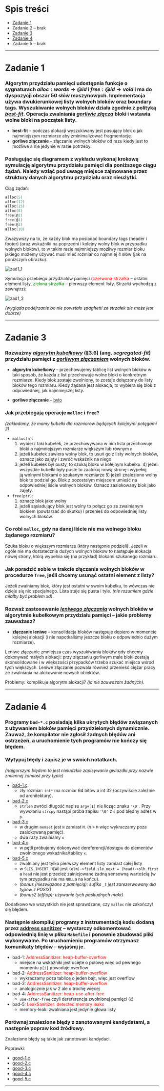 # Spis treści

- [Zadanie 1](#zadanie-1)
- Zadanie 2 – brak
- [Zadanie 3](#zadanie-3)
- [Zadanie 4](#zadanie-4)
- Zadanie 5 – brak

***

# Zadanie 1

### Algorytm przydziału pamięci udostępnia funkcje o sygnaturach $alloc: words \rightarrow @id$ i $free: @id \rightarrow void$ i ma do dyspozycji obszar 50 słów maszynowych. Implementacja używa dwukierunkowej listy wolnych bloków oraz boundary tags. Wyszukiwanie wolnych bloków działa zgodnie z polityką <u>*best-fit*</u>. Operacja zwalniania <u>*gorliwie złącza*</u> bloki i wstawia wolne bloki na początek listy.

- **best-fit** – podczas alokacji wyszukiwany jest pasujący blok o jak najmniejszym rozmiarze aby zminimalizować fragmentację.
- **gorliwe złączanie** – złączanie wolnych bloków od razu kiedy jest to możliwe a nie jedynie w razie potrzeby.

### Posługując się diagramem z wykładu wykonaj krokową symulację algorytmu przydziału pamięci dla poniższego ciągu żądań. Należy wziąć pod uwagę miejsce zajmowane przez struktury danych algorytmu przydziału oraz nieużytki.

Ciąg żądań:
```C
alloc(5) 
alloc(12) 
alloc(15) 
alloc(8) 
free(@2) 
free(@1) 
free(@3) 
alloc(10)
```

Zważywszy na to, że każdy blok ma posiadać boundary tags (header i footer) (oraz wskaźniki na poprzedni i kolejny wolny blok w przypadku wolnych bloków), to w takim razie najmniejszy możliwy rozmiar bloku jakiego możemy używać musi mieć rozmiar co najmniej 4 słów (jak na poniższym obrazku).

![zad1_1](./zad1_1.png)

Symulacja przebiegu przydziałów pamięci (<span style="color: red">czerwona strzałka</span> – ostatni element listy, <span style="color: green">zielona strzałka</span> – pierwszy element listy. Strzałki wychodzą z zewnątrz):

![zad1_2](./zad1_2.png)

*(wygląda podejrzanie bo nie powstało spaghetti ze strzałek ale może jest dobrze)*

***

# Zadanie 3

### Rozważmy <u>*algorytm kubełkowy*</u> (§3.6) (ang. *segregated-fit*) przydziału pamięci z <u>*gorliwym złączaniem*</u> wolnych bloków.

- **algorytm kubełkowy** – przechowujemy tablicę list wolnych bloków w taki sposób, że każda z list przechowuje wolne bloki o konkretnym rozmiarze. Kiedy blok zostaje zwolniony, to zostaje dołączony do listy bloków tego rozmiaru. Kiedy żądana jest alokacja, to wybiera się blok z odpowiedniej, jak najmniejszej listy.

- **gorliwe złączanie** – [było](#zadanie-1)

### Jak przebiegają operacje `malloc` i `free`?

*(zakładamy, że mamy kubełki dla rozmiarów będących kolejnymi potęgami 2)*

- `malloc(n)`:
    1) wybierz taki kubełek, że przechowywana w nim lista przechowuje bloki o najmniejszym rozmiarze większym lub równym `n`
    2) jeżeli kubełek zawiera wolny blok, to usuń go z listy wolnych bloków, oznacz jako zajęty i zwróć wskaźnik na niego
    3) jeżeli kubełek był pusty, to szukaj bloku w kolejnym kubełku.
        4) jeżeli wszystkie kubełki były puste to zaalokuj nową stronę i wypełnij ją wolnymi blokami o szukanym rozmiarze
        5) jeżeli znaleziono wolny blok to podziel go. Blok z pozostałym miejscem umieść na odpowiedniej liście wolnych bloków. Oznacz zaalokowany blok jako zajęty.
- `free(ptr)`:
    1) oznacz blok jako wolny
    2) jeżeli sąsiadujący blok jest wolny to połącz go ze zwalnianym blokiem (powtarzać do skutku) i przenieś do odpowiedniej listy wolnych bloków.

###  Co robi `malloc`, gdy na danej liście nie ma wolnego bloku żądanego rozmiaru?

Szuka bloku o większym rozmiarze (który następnie podzieli). Jeżeli w ogóle nie ma dostatecznie dużych wolnych blokow to następuje alokacja nowej strony, którą wypełnia się (na przykład) blokami szukanego rozmiaru.

### Jak poradzić sobie w trakcie złączania wolnych bloków w procedurze `free`, jeśli chcemy usunąć ostatni element z listy? 

Jeżeli zwalniamy blok, który jest ostatni w swoim kubełku, to wówczas nie dzieje się nic specjalnego. Lista staje się pusta i tyle. *(nie rozumiem gdzie miałby być problem xd)*.

### Rozważ zastosowanie <u>*leniwego złączania*</u> wolnych bloków w algorytmie kubełkowym przydziału pamięci – jakie problemy zauważasz?

- **złączanie leniwe** – konsolidacja bloków następuje dopiero w momencie kolejnej alokacji (i nie napotkaliśmy jeszcze bloku o odpowiednio dużym rozmiarze).

Leniwe złączanie zmniejsza czas wyszukiwania bloków gdy chcemy dokonywać małych alokacji: przy złączaniu gorliwym małe bloki zostają skonsolidowane i w większości przypadków trzeba szukać miejsca wśrod tych większych. Leniwe złączanie pozwala również przenieść ciężar pracy ze zwalniania na alokowanie nowych obiektów.

Problemy: komplikuje algorytm alokacji? *(ja nie zauważam żadnych)*.

***

# Zadanie 4

### Programy `bad-*.c` posiadają kilka ukrytych błędów związanych z używaniem bloków pamięci przydzielonych dynamicznie. Zauważ, że kompilator nie zgłosił żadnych błędów ani ostrzeżeń, a uruchomienie tych programów nie kończy się błędem. 

### Wytypuj błędy i zapisz je w swoich notatkach. 

*(najgorszym błędem to jest nieludzkie zapisywanie gwiazdki przy nazwie zmiennej zamiast przy typie)*

- [bad-1.c](./programy/bad-1.c):
    - zły rozmiar: `int*` ma rozmiar 64 bitów a int 32 (oczywiście zależnie od architektury).
- [bad-2.c](./programy/bad-2.c)
    - `strlen` zwróci długość napisu `argv[1]` nie licząc znaku `'\0'`. Przy wywołaniu `strcpy` nastąpi próba zapisu `'\0'` z `s` pod błędny adres w `p`.
- [bad-3.c](./programy/bad-3.c)
    - w drugim `memset` jest `N` zamiast `M`. (`N` > `M` więc wykraczamy poza zaalokowaną pamięć).
    - dwa razy zwalniamy `x`
- [bad-4.c](./programy/bad-4.c)
    - w pętli próbujemy dokonywać dereferencji/dostępu do elementów zwolnionego wskaźnika/tablicy `x`.
- [bad-5.c](./programy/bad-5.c)
    - zwalniany jest tylko pierwszy element listy zamiast całej listy
    - w `SLIS_INSERT_HEAD` jest `(elm)->field.sle_next = (head)->slh_first` a `head` nie jest przecież zainicjowane żadną sensowną wartością (w tym przypadku nie ma `NULL`a na końcu).
    - *(bonus (niezwiązane z pamięcią): sufiks `_t` jest zarezerwowany dla typów z POSIX)*
    - *(bonus2 (offtop): używanie tych paskudnych makr)*

Dodatkowo we wszystkich nie jest sprawdzane, czy `malloc` nie zakończył się błędem.

### Następnie skompiluj programy z instrumentacją kodu dodaną przez [address sanitizer](https://en.wikipedia.org/wiki/AddressSanitizer) – wystarczy odkomentować odpowiednią linię w pliku `Makefile` i ponownie zbudować pliki wykonywalne. Po uruchomieniu programów otrzymasz komunikaty błędów – wyjaśnij je. 

- bad-1: <span style="color:red">AddressSanitizer: heap-buffer-overflow</span>
    - miejsce na wskaźniki jest ucięte o połowę więc od pewnego momentu `p[i]` powoduje overflow
- bad-2: <span style="color:red">AddressSanitizer: heap-buffer-overflow</span>
    - wykraczamy poza tablicę o jeden bajt, więc jest overflow
- bad-3: <span style="color:red">AddressSanitizer: heap-buffer-overflow</span>
    - analogicznie jak w 2 ale o trochę więcej
- bad-4: <span style="color:red">AddressSanitizer: heap-use-after-free</span>
    - `use-after-free` czyli dereferencja zwolnionej pamięci (`x`)
- bad-5: <span style="color:red">LeakSanitizer: detected memory leaks</span>
    - memory-leak: zwalniana jest jedynie głowa listy

### Porównaj znalezione błędy z zanotowanymi kandydatami, a następnie popraw kod źródłowy.

Znalezione błędy są takie jak zanotowani kandydaci.

Poprawki:
- [good-1.c](./programy/good-1.c)
- [good-2.c](./programy/good-2.c)
- [good-3.c](./programy/good-3.c)
- [good-4.c](./programy/good-4.c)
- [good-5.c](./programy/good-5.c)

***

